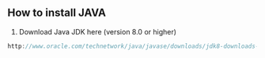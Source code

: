 ## How to install JAVA

1. Download Java JDK here (version 8.0 or higher)
```java
http://www.oracle.com/technetwork/java/javase/downloads/jdk8-downloads-2133151.html
```
